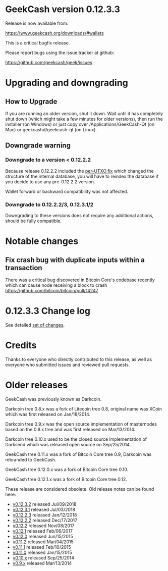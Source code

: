 GeekCash version 0.12.3.3
==========================

Release is now available from:

  <https://www.geekcash.org/downloads/#wallets>

This is a critical bugfix release.

Please report bugs using the issue tracker at github:

  <https://github.com/geekcash/geek/issues>


Upgrading and downgrading
=========================

How to Upgrade
--------------

If you are running an older version, shut it down. Wait until it has completely
shut down (which might take a few minutes for older versions), then run the
installer (on Windows) or just copy over /Applications/GeekCash-Qt (on Mac) or
geekcashd/geekcash-qt (on Linux).

Downgrade warning
-----------------

### Downgrade to a version < 0.12.2.2

Because release 0.12.2.2 included the [per-UTXO fix](release-notes/geekcash/release-notes-0.12.2.2.md#per-utxo-fix)
which changed the structure of the internal database, you will have to reindex
the database if you decide to use any pre-0.12.2.2 version.

Wallet forward or backward compatibility was not affected.

### Downgrade to 0.12.2.2/3, 0.12.3.1/2

Downgrading to these versions does not require any additional actions, should be
fully compatible.


Notable changes
===============

Fix crash bug with duplicate inputs within a transaction
--------------------------------------------------------

There was a critical bug discovered in Bitcoin Core's codebase recently which
can cause node receiving a block to crash https://github.com/bitcoin/bitcoin/pull/14247

0.12.3.3 Change log
===================

See detailed [set of changes](https://github.com/geekcash/geek/compare/v0.12.3.2...geekcashpay:v0.12.3.3).

Credits
=======

Thanks to everyone who directly contributed to this release,
as well as everyone who submitted issues and reviewed pull requests.


Older releases
==============

GeekCash was previously known as Darkcoin.

Darkcoin tree 0.8.x was a fork of Litecoin tree 0.8, original name was XCoin
which was first released on Jan/18/2014.

Darkcoin tree 0.9.x was the open source implementation of masternodes based on
the 0.8.x tree and was first released on Mar/13/2014.

Darkcoin tree 0.10.x used to be the closed source implementation of Darksend
which was released open source on Sep/25/2014.

GeekCash tree 0.11.x was a fork of Bitcoin Core tree 0.9,
Darkcoin was rebranded to GeekCash.

GeekCash tree 0.12.0.x was a fork of Bitcoin Core tree 0.10.

GeekCash tree 0.12.1.x was a fork of Bitcoin Core tree 0.12.

These release are considered obsolete. Old release notes can be found here:

- [v0.12.3.2](https://github.com/geekcash/geek/blob/master/doc/release-notes/geekcash/release-notes-0.12.3.2.md) released Jul/09/2018
- [v0.12.3.1](https://github.com/geekcash/geek/blob/master/doc/release-notes/geekcash/release-notes-0.12.3.1.md) released Jul/03/2018
- [v0.12.2.3](https://github.com/geekcash/geek/blob/master/doc/release-notes/geekcash/release-notes-0.12.2.3.md) released Jan/12/2018
- [v0.12.2.2](https://github.com/geekcash/geek/blob/master/doc/release-notes/geekcash/release-notes-0.12.2.2.md) released Dec/17/2017
- [v0.12.2](https://github.com/geekcash/geek/blob/master/doc/release-notes/geekcash/release-notes-0.12.2.md) released Nov/08/2017
- [v0.12.1](https://github.com/geekcash/geek/blob/master/doc/release-notes/geekcash/release-notes-0.12.1.md) released Feb/06/2017
- [v0.12.0](https://github.com/geekcash/geek/blob/master/doc/release-notes/geekcash/release-notes-0.12.0.md) released Jun/15/2015
- [v0.11.2](https://github.com/geekcash/geek/blob/master/doc/release-notes/geekcash/release-notes-0.11.2.md) released Mar/04/2015
- [v0.11.1](https://github.com/geekcash/geek/blob/master/doc/release-notes/geekcash/release-notes-0.11.1.md) released Feb/10/2015
- [v0.11.0](https://github.com/geekcash/geek/blob/master/doc/release-notes/geekcash/release-notes-0.11.0.md) released Jan/15/2015
- [v0.10.x](https://github.com/geekcash/geek/blob/master/doc/release-notes/geekcash/release-notes-0.10.0.md) released Sep/25/2014
- [v0.9.x](https://github.com/geekcash/geek/blob/master/doc/release-notes/geekcash/release-notes-0.9.0.md) released Mar/13/2014

